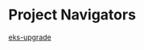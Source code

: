 # Project Navigators

[eks-upgrade](https://github.com/thangacodes/k8s_cicd_project/tree/main/eks_upgrade)


